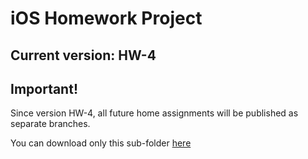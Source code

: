 # iOS Homework Project
## Current version: HW-4

## Important!
Since version HW-4, all future home assignments will be published as separate branches.

You can download only this sub-folder [here](https://minhaskamal.github.io/DownGit/#/home?url=https://github.com/Efmprof/ios-hse-22/tree/main/evevseevPW-HomeProject)